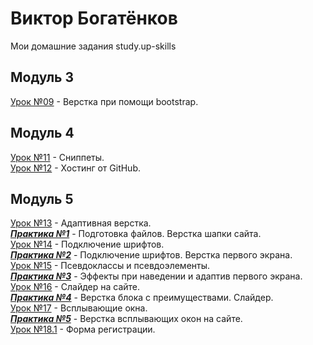 # Виктор Богатёнков
Мои домашние задания study.up-skills
## Модуль 3
[Урок №09](https://vector97.github.io/lesson_9/src "Урок 09") - Верстка при помощи bootstrap.  
## Модуль 4
[Урок №11](https://github.com/vector97/vector97.github.io/tree/master/lesson_11 "Урок 11") - Сниппеты.  
[Урок №12](https://github.com/vector97/vector97.github.io/tree/master/lesson_12 "Урок 12") - Хостинг от GitHub.  
## Модуль 5
[Урок №13](https://vector97.github.io/lesson_13/src "Урок 13") - Адаптивная верстка.  
***[Практика №1](https://vector97.github.io/practice_1/src/ "Практика №1")*** - Подготовка файлов. Верстка шапки сайта.  
[Урок №14](https://vector97.github.io/lesson_14/src/ "Урок 14") - Подключение шрифтов.  
***[Практика №2](https://vector97.github.io/practice_2/src/ "Практика №2")*** - Подключение шрифтов. Верстка первого экрана.  
[Урок №15](https://vector97.github.io/lesson_15/src/ "Урок 15") - Псевдоклассы и псевдоэлементы.  
***[Практика №3](https://vector97.github.io/practice_3/src/ "Практика №3")*** - Эффекты при наведении и адаптив первого экрана.  
[Урок №16](https://vector97.github.io/lesson_16/src/ "Урок 16") - Слайдер на сайте.  
***[Практика №4](https://vector97.github.io/practice_4/src/ "Практика №4")*** - Верстка блока с преимуществами. Слайдер.  
[Урок №17](https://vector97.github.io/lesson_17/src/ "Урок 17") - Всплывающие окна.  
***[Практика №5](https://vector97.github.io/practice_5/src/ "Практика №5")*** - Верстка всплывающих окон на сайте.  
[Урок №18.1](https://vector97.github.io/lesson_18/src/ "Урок 18.1") - Форма регистрации.  
